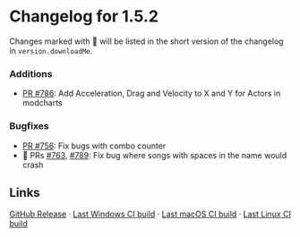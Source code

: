 # Changelog for 1.5.2

Changes marked with 💖 will be listed in the short version of the changelog in `version.downloadMe`.

### Additions
- [PR #786](https://github.com/KadeDev/Kade-Engine/pull/786): Add Acceleration, Drag and Velocity to X and Y for Actors in modcharts

### Bugfixes
- [PR #756](https://github.com/KadeDev/Kade-Engine/pull/756):  Fix bugs with combo counter
- 💖 PRs [#763](https://github.com/KadeDev/Kade-Engine/pull/763), [#789](https://github.com/KadeDev/Kade-Engine/pull/789): Fix bug where songs with spaces in the name would crash

## Links
[GitHub Release](https://github.com/KadeDev/Kade-Engine/releases/tag/1.5.2) · [Last Windows CI build]() · [Last macOS CI build]() · [Last Linux CI build]()
